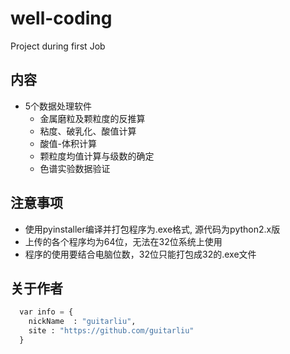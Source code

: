 # well-coding
Project during first Job

## 内容

* 5个数据处理软件
    *  金属磨粒及颗粒度的反推算
    *  粘度、破乳化、酸值计算
    *  酸值-体积计算
    *  颗粒度均值计算与级数的确定
    *  色谱实验数据验证
## 注意事项

* 使用pyinstaller编译并打包程序为.exe格式, 源代码为python2.x版
* 上传的各个程序均为64位，无法在32位系统上使用
* 程序的使用要结合电脑位数，32位只能打包成32的.exe文件


## 关于作者

```python
  var info = {
    nickName  : "guitarliu",
    site : "https://github.com/guitarliu"
  }
```
